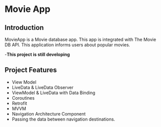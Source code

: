 Movie App
==================================


Introduction
------------

MovieApp is a Movie database app. This app is integrated with The Movie DB API. This application informs users about popular movies.

-**This project is still developing**


Project Features
--------------

- View Model
- LiveData & LiveData Observer
- ViewModel & LiveData with Data Binding
- Coroutines
- Retrofit
- MVVM
- Navigation Architecture Component
- Passing the data between navigation destinations.
